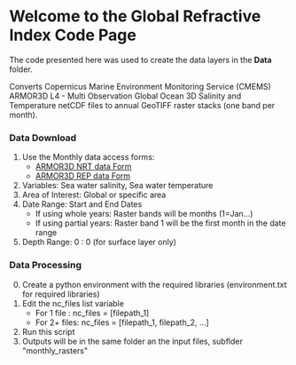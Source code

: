 # Welcome to the Global Refractive Index Code Page

The code presented here was used to create the data layers in the **Data** folder.

Converts Copernicus Marine Environment Monitoring Service (CMEMS) ARMOR3D L4 - Multi Observation Global Ocean 3D Salinity and Temperature netCDF files
to annual GeoTIFF raster stacks (one band per month).

### Data Download
1. Use the Monthly data access forms:
   - [ARMOR3D NRT data Form](https://data.marine.copernicus.eu/product/MULTIOBS_GLO_PHY_TSUV_3D_MYNRT_015_012/download?dataset=dataset-armor-3d-nrt-monthly_202012)
   - [ARMOR3D REP data Form](https://data.marine.copernicus.eu/product/MULTIOBS_GLO_PHY_TSUV_3D_MYNRT_015_012/download?dataset=dataset-armor-3d-rep-monthly_202012)
2. Variables: Sea water salinity, Sea water temperature
3. Area of Interest: Global or specific area
4. Date Range: Start and End Dates
   - If using whole years: Raster bands will be months (1=Jan...)
   - If using partial years: Raster band 1 will be the first month in the date range
5. Depth Range: 0 : 0 (for surface layer only)

### Data Processing
0. Create a python environment with the required libraries (environment.txt for required libraries)
1. Edit the nc_files list variable
   - For 1 file  : nc_files = [filepath_1]
   - For 2+ files: nc_files = [filepath_1, filepath_2, ...]
2. Run this script
3. Outputs will be in the same folder an the input files, subflder "monthly\_rasters"
